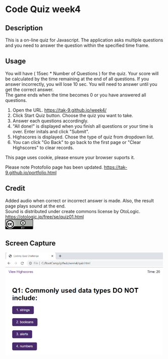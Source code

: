 # Code Quiz week4
## Description 
This is a on-line quiz for Javascript. The application asks multiple questions and you need to answer the question within the specified time frame. 

## Usage 
You will have ( 15sec * Number of Questions ) for the quiz. Your score will be calculated by the time remaining at the end of all questions. If you answer incorrectly, you will lose 10 sec. You will need to answer until you get the correct answer.  
The game ends when the time becomes 0 or you have answered all questions. 

1. Open the URL. 
https://tak-9.github.io/week4/
2. Click Start Quiz button. Choose the quiz you want to take. 
3. Answer each questions accordingly. 
4. "All done!" is displayed when you finish all questions or your time is over. 
   Enter initals and click "Submit". 
5. Highscores is displayed. Chose the type of quiz from dropdown list. 
6. You can click "Go Back" to go back to the first page or "Clear Highscores" to clear records.

This page uses cookie, please ensure your browser suports it. 

Please note Protofolio page has been updated.
https://tak-9.github.io/portfolio.html

## Credit 
Added audio when correct or incorrect answer is made. Also, the result page plays sound at the end.  
Sound is distributed under create commons license by OtoLogic. https://otologic.jp/free/se/quiz01.html<br>
<img src=cc.png>

## Screen Capture 

<img src="screen_capture.png" width="500px">
